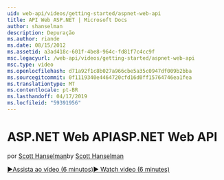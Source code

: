 ```yaml
---
uid: web-api/videos/getting-started/aspnet-web-api
title: API Web ASP.NET | Microsoft Docs
author: shanselman
description: Depuração
ms.author: riande
ms.date: 08/15/2012
ms.assetid: a3ad418c-601f-4be8-964c-fd81f7c4cc9f
msc.legacyurl: /web-api/videos/getting-started/aspnet-web-api
msc.type: video
ms.openlocfilehash: d71a92f1c8b027a966cbe5a35c0947df009b2bba
ms.sourcegitcommit: 0f1119340e4464720cfd16d0ff15764746ea1fea
ms.translationtype: MT
ms.contentlocale: pt-BR
ms.lasthandoff: 04/17/2019
ms.locfileid: "59391956"
---
```

# <a name="aspnet-web-api"></a><span data-ttu-id="9845d-103">ASP.NET Web API</span><span class="sxs-lookup"><span data-stu-id="9845d-103">ASP.NET Web API</span></span>

<span data-ttu-id="9845d-104">por [Scott Hanselman](https://github.com/shanselman)</span><span class="sxs-lookup"><span data-stu-id="9845d-104">by [Scott Hanselman](https://github.com/shanselman)</span></span>

[<span data-ttu-id="9845d-105">&#9654;Assista ao vídeo (6 minutos)</span><span class="sxs-lookup"><span data-stu-id="9845d-105">&#9654; Watch video (6 minutes)</span></span>](https://channel9.msdn.com/Blogs/ASP-NET-Site-Videos/aspnet-web-api)
